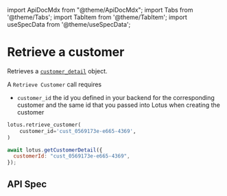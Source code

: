 import ApiDocMdx from "@theme/ApiDocMdx";
import Tabs from '@theme/Tabs';
import TabItem from '@theme/TabItem';
import useSpecData from '@theme/useSpecData';

# Retrieve a customer

Retrieves a [`customer_detail`](./customer-object#customer-detail-object) object.

A `Retrieve Customer` call requires

- `customer_id` the id you defined in your backend for the corresponding customer and the same id that you passed into Lotus when creating the customer

<Tabs>
<TabItem value="py" label="Python">

```python
lotus.retrieve_customer(
    customer_id='cust_0569173e-e665-4369',
)
```

</TabItem>
<TabItem value="ts" label="Typescript">

```jsx
await lotus.getCustomerDetail({
  customerId: "cust_0569173e-e665-4369",
});
```

</TabItem>
</Tabs>

## API Spec

<ApiDocMdx id="get_customer" />
